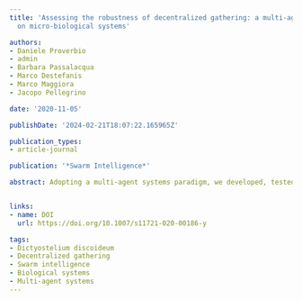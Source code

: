 ```yaml
---
title: 'Assessing the robustness of decentralized gathering: a multi-agent approach
  on micro-biological systems'

authors:
- Daniele Proverbio
- admin
- Barbara Passalacqua
- Marco Destefanis
- Marco Maggiora
- Jacopo Pellegrino

date: '2020-11-05'

publishDate: '2024-02-21T18:07:22.165965Z'

publication_types:
- article-journal

publication: '*Swarm Intelligence*'

abstract: Adopting a multi-agent systems paradigm, we developed, tested and exploited a computational testbed that simulates gathering features of the social amoeba Dictyostelium discoideum. It features a tailored design and implementation to manage discrete simulations with autonomous agents on a microscopic scale, thus focusing on their social behavior and mutual interactions. Hence, we could assess the behavioral conditions under which decentralized gathering could occur. We investigated the dependence of the model dynamics on the main physical variables, namely density and number of amoebas, gaining indications that the process strongly depends on both. This result integrates previous researches, where density is identified as the sole relevant variable. We determined a high-density and high-numerosity region where assuming a scale-free behavior is safe. We also estimated the systematic uncertainties arising from a number of amoebas off the scale-free region, when coping with limited computational resources. Finally, we probed the robustness of the simulated gathering process against both extrinsic and intrinsic noise sources.


links:
- name: DOI
  url: https://doi.org/10.1007/s11721-020-00186-y

tags:
- Dictyostelium discoideum
- Decentralized gathering
- Swarm intelligence
- Biological systems
- Multi-agent systems
---
```

